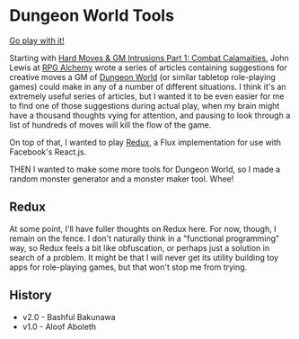 # Dungeon World Tools

[Go play with it!](http://dwtools.mileszs.com)

Starting with [Hard Moves & GM Intrusions Part 1: Combat Calamaities](http://www.rpgalchemy.com/hard-moves-gm-intrusions-1/), John Lewis at [RPG Alchemy](http://www.rpgalchemy.com) wrote a series of articles containing suggestions for creative moves a GM of [Dungeon World](http://www.dungeon-world.com) (or similar tabletop role-playing games) could make in any of a number of different situations. I think it's an extremely useful series of articles, but I wanted it to be even easier for me to find one of those suggestions during actual play, when my brain might have a thousand thoughts vying for attention, and pausing to look through a list of hundreds of moves will kill the flow of the game.

On top of that, I wanted to play [Redux](https://github.com/gaearon/redux), a Flux implementation for use with Facebook's React.js.

THEN I wanted to make some more tools for Dungeon World, so I made a random monster generator and a monster maker tool. Whee!

## Redux

At some point, I'll have fuller thoughts on Redux here. For now, though, I remain on the fence. I don't naturally think in a "functional programming" way, so Redux feels a bit like obfuscation, or perhaps just a solution in search of a problem. It might be that I will never get its utility building toy apps for role-playing games, but that won't stop me from trying.

## History

+ v2.0 - Bashful Bakunawa
+ v1.0 - Aloof Aboleth
